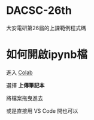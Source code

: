 # DACSC-26th
大安電研第26屆的上課範例程式碼

# 如何開啟ipynb檔
進入 [Colab](https://colab.research.google.com/)

選擇 **上傳筆記本**

將檔案拖曳進去

或是直接用 VS Code 開也可以